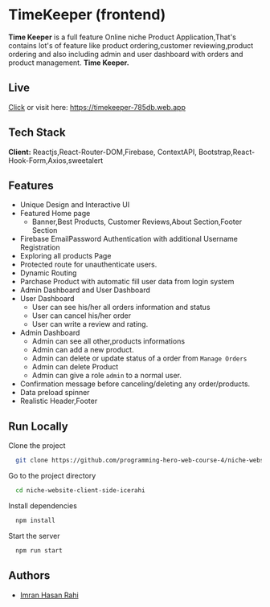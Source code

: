 # TimeKeeper (frontend)

**Time Keeper** is a full feature Online niche Product Application,That's contains lot's of feature like product ordering,customer reviewing,product ordering and also including admin and user dashboard with orders and product management. **Time Keeper.**

## Live

[Click](https://timekeeper-785db.web.app) or visit here: https://timekeeper-785db.web.app

## Tech Stack

**Client:** Reactjs,React-Router-DOM,Firebase, ContextAPI, Bootstrap,React-Hook-Form,Axios,sweetalert

## Features

- Unique Design and Interactive UI
- Featured Home page
  - Banner,Best Products, Customer Reviews,About Section,Footer Section
- Firebase EmailPassword Authentication with additional Username Registration
- Exploring all products Page
- Protected route for unauthenticate users.
- Dynamic Routing
- Parchase Product with automatic fill user data from login system
- Admin Dashboard and User Dashboard
- User Dashboard
  - User can see his/her all orders information and status
  - User can cancel his/her order
  - User can write a review and rating.
- Admin Dashboard
  - Admin can see all other,products informations
  - Admin can add a new product.
  - Admin can delete or update status of a order from `Manage Orders`
  - Admin can delete Product
  - Admin can give a role `admin` to a normal user.
- Confirmation message before canceling/deleting any order/products.
- Data preload spinner
- Realistic Header,Footer

## Run Locally

Clone the project

```bash
  git clone https://github.com/programming-hero-web-course-4/niche-website-client-side-icerahi
```

Go to the project directory

```bash
  cd niche-website-client-side-icerahi
```

Install dependencies

```bash
  npm install
```

Start the server

```bash
  npm run start
```

## Authors

- [Imran Hasan Rahi](https://fb.com/icerahi)
